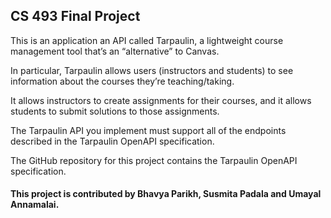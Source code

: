 ## CS 493 Final Project

This is an application an API called Tarpaulin, a lightweight course management tool that’s an “alternative” to Canvas.

In particular, Tarpaulin allows users (instructors and students) to see information about the courses they’re teaching/taking.  

It allows instructors to create assignments for their courses, and it allows students to submit solutions to those assignments.

The Tarpaulin API you implement must support all of the endpoints described in the Tarpaulin OpenAPI specification.  

The GitHub repository for this project contains the Tarpaulin OpenAPI specification. 



#### This project is contributed by Bhavya Parikh, Susmita Padala and Umayal Annamalai.
 

